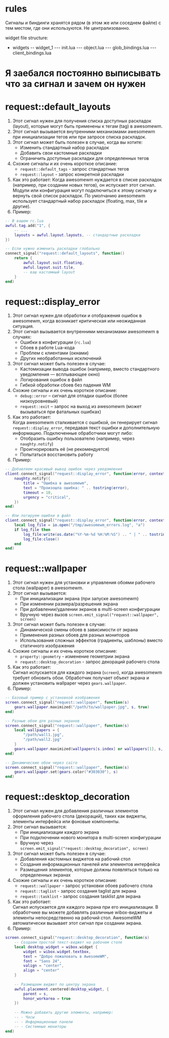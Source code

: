# rules
Сигналы и биндинги хранятся рядом (в этом же или соседнем файле) с тем местом, где они используются. Не централизованно.

widget file structure:
- widgets
-- widget_1
--- init.lua
--- object.lua
--- glob_bindings.lua
--- client_bindings.lua


# Я заебался постоянно выписывать что за сигнал и зачем он нужен

# request::default_layouts
1. Этот сигнал нужен для получения списка доступных раскладок (layout), которые могут быть применены к тегам (tag) в awesomewm.
2. Этот сигнал вызывается внутренними механизмами awesomewm при инициализации тегов или при запросе списка раскладок.
3. Этот сигнал может быть полезен в случае, когда вы хотите:
   - Изменить стандартный набор раскладок
   - Добавить свои кастомные раскладки
   - Ограничить доступные раскладки для определенных тегов
4. Схожие сигналы и их очень короткое описание:
   - `request::default_tags` - запрос стандартных тегов
   - `request::layout` - запрос конкретной раскладки
5. Как это работает:
   Когда awesomewm нуждается в списке раскладок (например, при создании новых тегов), он испускает этот сигнал. Модули или конфигурация могут подключиться к этому сигналу и вернуть свой список раскладок. По умолчанию awesomewm использует стандартный набор раскладок (floating, max, tile и другие).
6. Пример:
```lua
-- В вашем rc.lua
awful.tag.add("1", {
    -- ...
    layouts = awful.layout.layouts, -- стандартные раскладки
})

-- Если нужно изменить раскладки глобально
connect_signal("request::default_layouts", function()
    return {
        awful.layout.suit.floating,
        awful.layout.suit.tile,
        -- ваш кастомный layout
    }
end)
```


# request::display_error  
1. Этот сигнал нужен для обработки и отображения ошибок в awesomewm, когда возникает критическая или неожиданная ситуация.  
2. Этот сигнал вызывается внутренними механизмами awesomewm в случаях:  
   - Ошибки в конфигурации (`rc.lua`)  
   - Сбоев в работе Lua-кода  
   - Проблем с клиентами (окнами)  
   - Других необработанных исключений  
3. Этот сигнал может быть полезен в случае:  
   - Кастомизации вывода ошибок (например, вместо стандартного уведомления — всплывающее окно)  
   - Логирования ошибок в файл  
   - Гибкой обработки сбоев без падения WM  
4. Схожие сигналы и их очень короткое описание:  
   - `debug::error` – сигнал для отладки ошибок (более низкоуровневый)  
   - `request::exit` – запрос на выход из awesomewm (может вызываться при фатальных ошибках)  
5. Как это работает:  
   Когда awesomewm сталкивается с ошибкой, он генерирует сигнал `request::display_error`, передавая текст ошибки и дополнительную информацию. Подключенные обработчики могут либо:  
   - Отобразить ошибку пользователю (например, через `naughty.notify`)  
   - Проигнорировать её (не рекомендуется)  
   - Попытаться восстановить работу  
6. Пример:  
```lua  
-- Добавляем красивый вывод ошибок через уведомления  
client.connect_signal("request::display_error", function(error, context)  
    naughty.notify({  
        title = "Ошибка в awesomewm",  
        text = "Произошла ошибка: " .. tostring(error),  
        timeout = 10,  
        urgency = "critical",  
    })  
end)  

-- Или логируем ошибки в файл  
client.connect_signal("request::display_error", function(error, context)  
    local log_file = io.open("/tmp/awesomewm_errors.log", "a")  
    if log_file then  
        log_file:write(os.date("%Y-%m-%d %H:%M:%S") .. " | " .. tostring(error) .. "\n")  
        log_file:close()  
    end  
end)  
```

# request::wallpaper  
1. Этот сигнал нужен для установки и управления обоями рабочего стола (wallpaper) в awesomewm.  
2. Этот сигнал вызывается:  
   - При инициализации экрана (при запуске awesomewm)  
   - При изменении размера/разрешения экрана  
   - При добавлении/удалении экранов в multi-screen конфигурации  
   - Вручную через вызов `screen.emit_signal("request::wallpaper", screen)`  
3. Этот сигнал может быть полезен в случае:  
   - Динамической смены обоев в зависимости от экрана  
   - Применения разных обоев для разных мониторов  
   - Использования сложных эффектов (градиенты, шаблоны) вместо статичного изображения  
4. Схожие сигналы и их очень короткое описание:  
   - `property::geometry` - изменение геометрии экрана  
   - `request::desktop_decoration` - запрос декораций рабочего стола  
5. Как это работает:  
   Сигнал испускается для каждого экрана (`screen`), когда awesomewm требует обновить обои. Обработчик получает объект экрана и должен установить wallpaper через `gears.wallpaper`.  
6. Пример:  
```lua
-- Базовый пример с установкой изображения
screen.connect_signal("request::wallpaper", function(s)
    gears.wallpaper.maximized("/path/to/wallpaper.jpg", s, true)
end)

-- Разные обои для разных экранов
screen.connect_signal("request::wallpaper", function(s)
    local wallpapers = {
        "/path/wall1.jpg",
        "/path/wall2.jpg"
    }
    gears.wallpaper.maximized(wallpapers[s.index] or wallpapers[1], s, true)
end)

-- Динамические обои через cairo
screen.connect_signal("request::wallpaper", function(s)
    gears.wallpaper.set(gears.color("#303030"), s)
end)
```

# request::desktop_decoration
1. Этот сигнал нужен для добавления различных элементов оформления рабочего стола (декораций), таких как виджеты, элементы интерфейса или фоновые компоненты.  
2. Этот сигнал вызывается:  
   - При инициализации каждого экрана  
   - При подключении нового монитора в multi-screen конфигурации  
   - Вручную через `screen.emit_signal("request::desktop_decoration", screen)`  
3. Этот сигнал может быть полезен в случае:  
   - Добавления кастомных виджетов на рабочий стол  
   - Создания информационных панелей или элементов интерфейса  
   - Размещения элементов, которые должны появляться только на определенных экранах  
4. Схожие сигналы и их очень короткое описание:  
   - `request::wallpaper` - запрос установки обоев рабочего стола  
   - `request::taglist` - запрос создания taglist для экрана  
   - `request::tasklist` - запрос создания tasklist для экрана  
5. Как это работает:  
   Сигнал испускается для каждого экрана при его инициализации. В обработчике вы можете добавлять различные wibox-виджеты и элементы непосредственно на рабочий стол. AwesomeWM автоматически вызывает этот сигнал при создании экрана.  
6. Пример:  
```lua
screen.connect_signal("request::desktop_decoration", function(s)
    -- Создаем простой текст-виджет на рабочем столе
    local desktop_widget = wibox.widget {
        widget = wibox.widget.textbox,
        text = "Добро пожаловать в AwesomeWM",
        font = "Sans 24",
        valign = "center",
        align = "center"
    }
    
    -- Размещаем виджет по центру экрана
    awful.placement.centered(desktop_widget, {
        parent = s,
        honor_workarea = true
    })
    
    -- Можно добавить другие элементы, например:
    -- - Часы
    -- - Информационные панели
    -- - Системные мониторы
end)
```
